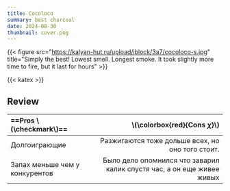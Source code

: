```yaml
---
title: Cocoloco
summary: best charcoal
date: 2024-08-30
thumbnail: cover.png
---
```

{{< figure src="https://kalyan-hut.ru/upload/iblock/3a7/cocoloco-s.jpg" title="Simply the best! Lowest smell. Longest smoke. It took slightly more time to fire, but it last for hours" >}}

{{< katex >}}

## Review

| ==Pros \\(\checkmark\\)==      |                                      \\(\colorbox{red}{Cons $\chi$}\\) |
| :----------------------------- | ---------------------------------------------------------------------: |
| Долгоиграющие                  |                       Разжигаются тоже дольше всех, но оно того стоит. |
| Запах меньше чем у конкурентов | Было дело опомнился что заварил калик спустя час, а он еще живее живых |
